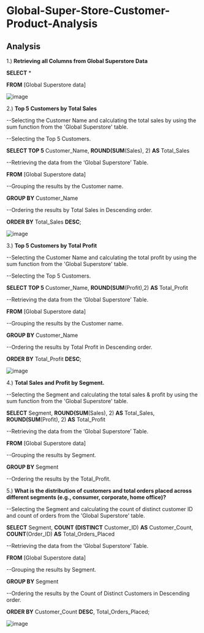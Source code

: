 # Global-Super-Store-Customer-Product-Analysis

**Analysis**
--------------------------------------------------------------------------------------------------------------------------

1.)	**Retrieving all Columns from Global Superstore Data**

**SELECT** *

**FROM** [Global Superstore data]

![image](https://github.com/AbhishekTheAnalyst/Global_Super_Store_Customer_Product_Analysis_using_SQL/assets/109465334/e1cab174-16f4-4585-9287-8ce9106ae503)


2.)	**Top 5 Customers by Total Sales**

--Selecting the Customer Name and calculating the total sales by using the sum function from the 'Global Superstore' table.

--Selecting the Top 5 Customers.

**SELECT TOP 5** Customer_Name, **ROUND(SUM**(Sales), 2) **AS** Total_Sales

--Retrieving the data from the ‘Global Superstore’ Table.

**FROM** [Global Superstore data]

--Grouping the results by the Customer name.

**GROUP BY** Customer_Name

--Ordering the results by Total Sales in Descending order.

**ORDER BY** Total_Sales **DESC**;

![image](https://github.com/AbhishekTheAnalyst/Global_Super_Store_Customer_Product_Analysis_using_SQL/assets/109465334/8cae48bb-7c9c-4ae5-886d-a75cf64455f0)

3.)	**Top 5 Customers by Total Profit**

--Selecting the Customer Name and calculating the total profit by using the sum function from the 'Global Superstore' table.

--Selecting the Top 5 Customers.

**SELECT TOP 5** Customer_Name, **ROUND(SUM**(Profit),2) **AS** Total_Profit

--Retrieving the data from the ‘Global Superstore’ Table.

**FROM** [Global Superstore data]

--Grouping the results by the Customer name.

**GROUP BY** Customer_Name

--Ordering the results by Total Profit in Descending order.

**ORDER BY** Total_Profit **DESC**;

![image](https://github.com/AbhishekTheAnalyst/Global_Super_Store_Customer_Product_Analysis_using_SQL/assets/109465334/cfe533ba-8ce2-44f5-b7a6-7d116330c78b)

4.)	**Total Sales and Profit by Segment.**

--Selecting the Segment and calculating the total sales & profit by using the sum function from the 'Global Superstore' table.

**SELECT** Segment, **ROUND(SUM**(Sales), 2) **AS** Total_Sales, **ROUND(SUM**(Profit), 2) **AS** Total_Profit

--Retrieving the data from the ‘Global Superstore’ Table.

**FROM** [Global Superstore data]

--Grouping the results by Segment.

**GROUP BY** Segment

--Ordering the results by the Total_Profit.

5.)	**What is the distribution of customers and total orders placed across different segments (e.g., consumer, corporate, home office)?**

--Selecting the Segment and calculating the count of distinct customer ID and count of orders from the 'Global Superstore' table.

**SELECT** Segment, **COUNT (DISTINCT** Customer_ID) **AS** Customer_Count, **COUNT**(Order_ID) **AS** Total_Orders_Placed

--Retrieving the data from the ‘Global Superstore’ Table.

**FROM** [Global Superstore data]

--Grouping the results by Segment.

**GROUP BY** Segment

--Ordering the results by the Count of Distinct Customers in Descending order.

**ORDER BY** Customer_Count **DESC**, Total_Orders_Placed;

![image](https://github.com/AbhishekTheAnalyst/Global_Super_Store_Customer_Product_Analysis_using_SQL/assets/109465334/f6edf3f5-25fa-47c7-8e20-4011de20ecc6)



